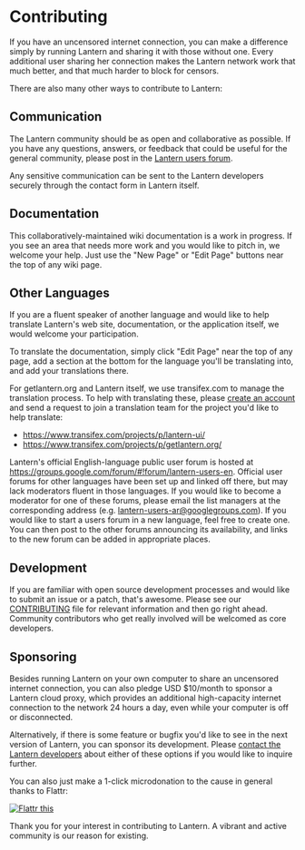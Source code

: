 # Contributing

If you have an uncensored internet connection, you can make a difference simply by running Lantern and sharing it with those without one. Every additional user sharing her connection makes the Lantern network work that much better, and that much harder to block for censors.

There are also many other ways to contribute to Lantern:


## <a name="communication"></a> Communication

The Lantern community should be as open and collaborative as possible. If you have any questions, answers, or feedback that could be useful for the general community, please post in the <a href="https://groups.google.com/forum/#!forum/lantern-users-en">Lantern users forum</a>.

Any sensitive communication can be sent to the Lantern developers securely through the contact form in Lantern itself.


## <a name="documentation"></a> Documentation

This collaboratively-maintained wiki documentation is a work in progress. If you see an area that needs more work and you would like to pitch in, we welcome your help. Just use the "New Page" or "Edit Page" buttons near the top of any wiki page.


## <a name="other-languages"></a> Other Languages

If you are a fluent speaker of another language and would like to help
translate Lantern's web site, documentation, or the application itself, we
would welcome your participation.

To translate the documentation, simply click "Edit Page" near the top of any
page, add a section at the bottom for the language you'll be translating into,
and add your translations there.

For getlantern.org and Lantern itself, we use transifex.com to manage the
translation process. To help with translating these, please [create an
account](https://www.transifex.com/signupXXX) and send a request to join a
translation team for the project you'd like to help translate:

- https://www.transifex.com/projects/p/lantern-ui/
- https://www.transifex.com/projects/p/getlantern.org/

Lantern's official English-language public user forum is hosted at
https://groups.google.com/forum/#!forum/lantern-users-en. Official user forums
for other languages have been set up and linked off there, but may lack
moderators fluent in those languages. If you would like to become a moderator
for one of these forums, please email the list managers at the corresponding
address (e.g. lantern-users-ar@googlegroups.com). If you would like to start
a users forum in a new language, feel free to create one. You can then post to
the other forums announcing its availability, and links to the new forum
can be added in appropriate places.


## <a name="development"></a> Development

If you are familiar with open source development processes and would like to submit an issue or a patch, that's awesome. Please see our [CONTRIBUTING](https://github.com/getlantern/lantern/blob/master/CONTRIBUTING.md) file for relevant information and then go right ahead. Community contributors who get really involved will be welcomed as core developers.


## <a name="sponsoring"></a> Sponsoring

Besides running Lantern on your own computer to share an uncensored internet connection, you can also pledge USD $10/month to sponsor a Lantern cloud proxy, which provides an additional high-capacity internet connection to the network 24 hours a day, even while your computer is off or disconnected.

Alternatively, if there is some feature or bugfix you'd like to see in the next version of Lantern, you can sponsor its development. Please <a href="mailto:sponsoring@getlantern.org">contact the Lantern developers</a> about either of these options if you would like to inquire further.

You can also just make a 1-click microdonation to the cause in general thanks to Flattr:

<a href="http://flattr.com/thing/854882/Team-Lantern-on-GitHub" target="_blank">
<img src="http://api.flattr.com/button/flattr-badge-large.png" alt="Flattr this" title="Flattr this" border="0" /></a>

Thank you for your interest in contributing to Lantern. A vibrant and active community is our reason for existing.
